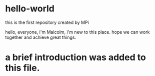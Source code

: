 # hello-world
this is the first repository created by MPi

hello, everyone, i'm Malcolm, i'm new to this place. hope we can work together and achieve great things.
# a brief introduction was added to this file.
